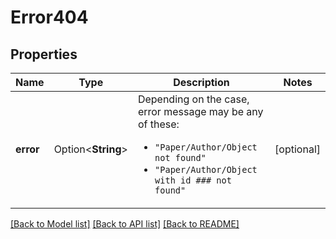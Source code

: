 # Error404

## Properties

Name | Type | Description | Notes
------------ | ------------- | ------------- | -------------
**error** | Option<**String**> | Depending on the case, error message may be any of these: <ul>     <li><code>\"Paper/Author/Object not found\"</code></li>     <li><code>\"Paper/Author/Object with id ### not found\"</code></li> </ul> | [optional]

[[Back to Model list]](../README.md#documentation-for-models) [[Back to API list]](../README.md#documentation-for-api-endpoints) [[Back to README]](../README.md)


